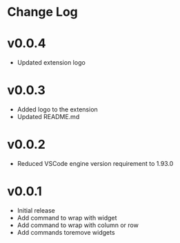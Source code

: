 # Change Log

# v0.0.4
- Updated extension logo

# v0.0.3
- Added logo to the extension
- Updated README.md

# v0.0.2
- Reduced VSCode engine version requirement to 1.93.0

# v0.0.1
- Initial release
- Add command to wrap with widget
- Add command to wrap with column or row
- Add commands toremove widgets


